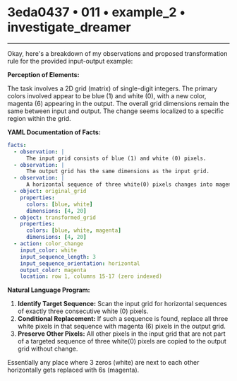 # 3eda0437 • 011 • example_2 • investigate_dreamer

---
Okay, here's a breakdown of my observations and proposed transformation rule for the provided input-output example:

**Perception of Elements:**

The task involves a 2D grid (matrix) of single-digit integers. The primary colors involved appear to be blue (1) and white (0), with a new color, magenta (6) appearing in the output. The overall grid dimensions remain the same between input and output. The change seems localized to a specific region within the grid.

**YAML Documentation of Facts:**



```yaml
facts:
  - observation: |
      The input grid consists of blue (1) and white (0) pixels.
  - observation: |
      The output grid has the same dimensions as the input grid.
  - observation: |
      A horizontal sequence of three white(0) pixels changes into magenta(6) pixels.
  - object: original_grid
    properties:
      colors: [blue, white]
      dimensions: [4, 20]
  - object: transformed_grid
    properties:
      colors: [blue, white, magenta]
      dimensions: [4, 20]
  - action: color_change
    input_color: white
    input_sequence_length: 3
    input_sequence_orientation: horizontal
    output_color: magenta
    location: row 1, columns 15-17 (zero indexed)

```



**Natural Language Program:**

1.  **Identify Target Sequence:** Scan the input grid for horizontal sequences of exactly three consecutive white (0) pixels.
2.  **Conditional Replacement:** If such a sequence is found, replace all three white pixels in that sequence with magenta (6) pixels in the output grid.
3.  **Preserve Other Pixels:** All other pixels in the input grid that are not part of a targeted sequence of three white(0) pixels are copied to the output grid without change.

Essentially any place where 3 zeros (white) are next to each other horizontally gets replaced with 6s (magenta).

